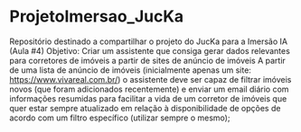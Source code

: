 # ProjetoImersao_JucKa
Repositório destinado a compartilhar o projeto do JucKa para a Imersão IA (Aula #4)
Objetivo: Criar um assistente que consiga gerar dados relevantes para corretores de imóveis a partir de sites de anúncio de imóveis
A partir de uma lista de anúncio de imóveis (inicialmente apenas um site: https://www.vivareal.com.br/) o assistente deve ser capaz de filtrar imóveis novos (que foram adicionados recentemente) e enviar um email diário com informações resumidas para facilitar a vida de um corretor de imóveis que quer estar sempre atualizado em relação à disponibilidade de opções de acordo com um filtro específico (utilizar sempre o mesmo);
